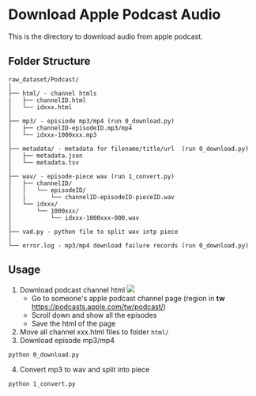 # Download Apple Podcast Audio
This is the directory to download audio from apple podcast.
## Folder Structure
  ```
  raw_dataset/Podcast/
  │
  ├── html/ - channel htmls
  |   ├── channelID.html
  │   └── idxxx.html
  │
  ├── mp3/ - episiode mp3/mp4 (run 0_download.py)
  │   ├── channelID-episodeID.mp3/mp4
  │   └── idxxx-1000xxx.mp3
  │
  ├── metadata/ - metadata for filename/title/url  (run 0_download.py)
  │   ├── metadata.json
  │   └── metadata.tsv
  │
  ├── wav/ - episode-piece wav (run 1_convert.py)
  │   ├── channelID/
  │   |   └── episodeID/
  │   |       └── channelID-episodeID-pieceID.wav
  │   └── idxxx/
  │       └── 1000xxx/
  │           └── idxxx-1000xxx-000.wav
  │
  ├── vad.py - python file to split wav intp piece
  │
  └── error.log - mp3/mp4 download failure records (run 0_download.py)
  ```
## Usage
1. Download podcast channel html
![](https://i.imgur.com/LWrr2WQ.gif)
    * Go to someone's apple podcast channel page
    (region in **tw** https://podcasts.apple.com/tw/podcast/)
    * Scroll down and show all the episodes
    * Save the html of the page
2. Move all channel xxx.html files to folder ``html/``
3. Download episode mp3/mp4
```
python 0_download.py
```
4. Convert mp3 to wav and split into piece
```
python 1_convert.py
```